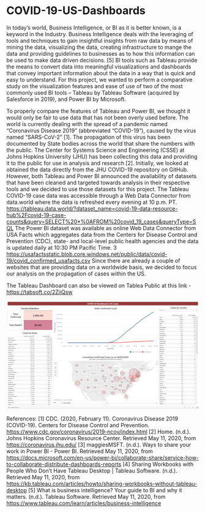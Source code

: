 # COVID-19-US-Dashboards

In today’s world, Business Intelligence, or BI as it is better known, is a keyword in the Industry. Business Intelligence deals with the leveraging of tools and techniques to gain insightful insights from raw data by means of mining the data, visualizing the data, creating infrastructure to mange the data and providing guidelines to businesses as to how this information can be used to make data driven decisions. [5]
BI tools such as Tableau provide the means to convert data into meaningful visualizations and dashboards that convey important information about the data in a way that is quick and easy to understand.
For this project, we wanted to perform a comparative study on the visualization features and ease of use of two of the most commonly used BI tools – Tableau by Tableau Software (acquired by Salesforce in 2019), and Power BI by Microsoft.

To properly compare the features of Tableau and Power BI, we thought it would only be fair to use data that has not been overly used before. The world is currently dealing with the spread of a pandemic named “Coronavirus Disease 2019” (abbreviated “COVID-19”), caused by the virus named “SARS-CoV-2” [1]. The propagation of this virus has been documented by State bodies across the world that share the numbers with the public. The Center for Systems Science and Engineering (CSSE) at Johns Hopkins University (JHU) has been collecting this data and providing it to the public for use in analysis and research [2].
Initially, we looked at obtained the data directly from the JHU COVID-19 repository on GitHub. However, both Tableau and Power BI announced the availability of datasets that have been cleaned and targeted towards analysis in their respective tools and we decided to use those datasets for this project.
The Tableau COVID-19 case data was accessible through a Web Data Connector from data.world where the data is refreshed every evening at 10 p.m. PT.
https://tableau.data.world/?dataset_name=covid-19-data-resource-hub%2Fcovid-19-case-counts&query=SELECT%20*%0AFROM%20covid_19_cases&queryType=SQL
The Power BI dataset was available as online Web Data Connector from USA Facts which aggregates data from the Centers for Disease Control and Prevention (CDC), state- and local-level public health agencies and the data is updated daily at 10:30 PM Pacific Time.
3
https://usafactsstatic.blob.core.windows.net/public/data/covid-19/covid_confirmed_usafacts.csv
Since there are already a couple of websites that are providing data on a worldwide basis, we decided to focus our analysis on the propagation of cases within the US.

The Tableau Dashboard can also be viewed on Tablea Public at this link - https://tabsoft.co/2ZiiQsw

![Tableau Dashboard Image](https://github.com/5amue1/COVID-19-US-Dashboards/blob/master/Tableau%20Dashboard%20Image.png)







References:
[1] CDC. (2020, February 11). Coronavirus Disease 2019 (COVID-19). Centers for Disease Control and Prevention. https://www.cdc.gov/coronavirus/2019-ncov/index.html
[2] Home. (n.d.). Johns Hopkins Coronavirus Resource Center. Retrieved May 11, 2020, from https://coronavirus.jhu.edu/
[3] maggiesMSFT. (n.d.). Ways to share your work in Power BI - Power BI. Retrieved May 11, 2020, from https://docs.microsoft.com/en-us/power-bi/collaborate-share/service-how-to-collaborate-distribute-dashboards-reports
[4] Sharing Workbooks with People Who Don’t Have Tableau Desktop | Tableau Software. (n.d.). Retrieved May 11, 2020, from https://kb.tableau.com/articles/howto/sharing-workbooks-without-tableau-desktop
[5] What is business intelligence? Your guide to BI and why it matters. (n.d.). Tableau Software. Retrieved May 11, 2020, from https://www.tableau.com/learn/articles/business-intelligence
